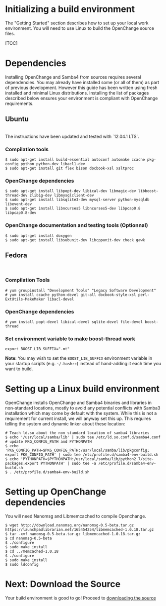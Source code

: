 # Initializing a build environment #

The "Getting Started" section describes how to set up your local work
environment. You will need to use Linux to build the OpenChange source files.

[TOC]

# Dependencies #

Installing OpenChange and Samba4 from sources requires several
dependencies. You may already have installed some (or all of them) as
part of previous development. However this guide has been written
using fresh installed and minimal Linux
distributions. Installing the list of packages described below ensures
your environment is compliant with OpenChange requirements.

## Ubuntu ##

<br/>
The instructions have been updated and tested with `12.04.1 LTS`.
<br/>

### Compilation tools ###

    $ sudo apt-get install build-essential autoconf automake ccache pkg-config python python-dev libacl1-dev
    $ sudo apt-get install git flex bison docbook-xsl xsltproc

### OpenChange dependencies ###

    $ sudo apt-get install libpopt-dev libical-dev libmagic-dev libboost-thread-dev zlib1g-dev libmysqlclient-dev
    $ sudo apt-get install libsqlite3-dev mysql-server python-mysqldb libevent-dev
    $ sudo apt-get install libncurses5 libncurses5-dev libpcap0.8 libpcap0.8-dev

### OpenChange documentation and testing tools (Optionnal) ###

    $ sudo apt-get install doxygen
    $ sudo apt-get install libsubunit-dev libcppunit-dev check gawk

## Fedora ##

<br/>

### Compilation Tools ###

    # yum groupinstall "Development Tools" "Legacy Software Development" 
    # yum install ccache python-devel git-all docbook-style-xsl perl-ExtUtils-MakeMaker libacl-devel

### OpenChange dependencies ###

    # yum install popt-devel libical-devel sqlite-devel file-devel boost-thread

### Set environment variable to make boost-thread work ###

    export BOOST_LIB_SUFFIX="-mt" 

**Note**: You may wish to set the `BOOST_LIB_SUFFIX` environment
  variable in your startup scripts (e.g. `~/.bashrc`) instead of
  hand-adding it each time you want to build.

# Setting up a Linux build environment #

OpenChange installs OpenChange and Samba4 binaries and libraries in
non-standard locations, mostly to avoid any potential conflicts with
Samba3 installation which may come by default with the system. While
this is not a requirement for current install, we will anyway set this
up. This requires telling the system and dynamic linker about these
location:

    # Teach ld.so about the non standard location of samba4 libraries
    $ echo '/usr/local/samba/lib' | sudo tee /etc/ld.so.conf.d/samba4.conf
    # update PKG_CONFIG_PATH and PYTHONPATH
    $ echo 'PKG_CONFIG_PATH=$PKG_CONFIG_PATH:/usr/local/samba/lib/pkgconfig; export PKG_CONFIG_PATH' | sudo tee /etc/profile.d/samba4-env-build.sh
    $ echo 'PYTHONPATH=$PYTHONPATH:/usr/local/samba/lib/python2.7/site-packages;export PYTHONPATH' | sudo tee -a /etc/profile.d/samba4-env-build.sh
    $ . /etc/profile.d/samba4-env-build.sh

# Setting up OpenChange dependencies #

You will need Nanomsg and Libmemcached to compile Openchange.

    $ wget http://download.nanomsg.org/nanomsg-0.5-beta.tar.gz https://launchpadlibrarian.net/165454254/libmemcached-1.0.18.tar.gz
    $ tar -xvf nanomsg-0.5-beta.tar.gz libmemcached-1.0.18.tar.gz
    $ cd nanomsg-0.5-beta
    $ ./configure
    $ sudo make install
    $ cd ../memcached-1.0.18
    $ ./configure
    $ sudo make install
    $ sudo ldconfig


# Next: Download the Source #

Your build environment is good to go! Proceed to [downloading the source](/cookbook/downloading.html)

